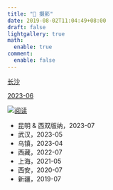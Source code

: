 ```yaml
---
title: "📸 摄影"
date: 2019-08-02T11:04:49+08:00
draft: false
lightgallery: true
math:
  enable: true
comment:
  enable: false
---
```


<div class="subpage-box">
  <div class="subpage-box-cover">
    <a href="" data-pjax-state="">
      <p class="image-caption">长沙</p>
      <p class="image-description">2023-06</p>
      <img alt="阅读" data-src="" src="https://z1.ax1x.com/2023/10/29/pie5xDx.jpg" data-loaded="true">
    </a>
  </div>
</div>

- 昆明 & 西双版纳，2023-07
- 武汉，2023-05
- 乌镇，2023-04
- 西藏，2022-07
- 上海，2021-05
- 西安，2020-07
- 新疆，2019-07